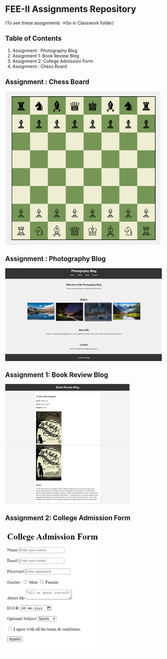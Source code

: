 # FEE-II Assignments Repository
(To see these assignments ->Go in Classwork folder)
## Table of Contents
1. Assignment : Photography Blog
2. Assignment 1: Book Review Blog
3. Assignment 2: College Admission Form
4. Assignment : Chess Board

## Assignment : Chess Board
<img src="ChessAssignment(preview).png" alt="Photography Blog Preview" width="500">

## Assignment : Photography Blog

<img src="PhotographyBlogAssignment(preview).jpg" alt="Photography Blog Preview" width="600">

## Assignment 1: Book Review Blog

<img src="Assignment-1(preview1).jpg" alt="Book Review Blog Preview1" width="400">
<img src="Assignment-1(preview2).jpg" alt="Book Review Blog Preview2" width="400">

## Assignment 2: College Admission Form

<img src="Assignment-2.jpg" alt="College Admission Form Preview" width="300">

